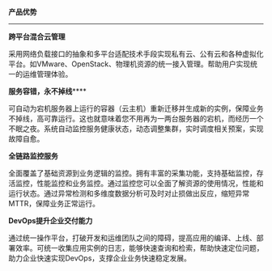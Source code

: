 **产品优势**

****

**跨平台混合云管理**

采用网络负载接口的抽象和多平台适配技术手段实现私有云、公有云和各种虚拟化平台。如VMware、OpenStack、物理机资源的统一接入管理。帮助用户实现统一的运维管理体验。

**服务容错，永不掉线******

可自动为宕机服务器上运行的容器（云主机）重新迁移并生成新的实例，保障业务不掉线，高可靠运行。这也就意味着您不用再为一两台服务器的宕机，而经历一个不眠之夜。系统自动监控服务健康状态，动态调整集群，实时调度相关预案，实现故障自愈。

**全链路监控服务**

全面覆盖了基础资源到业务逻辑的监控。拥有丰富的采集功能，支持基础监控，存活监控，性能监控和业务监控。通过监控您可以全面了解资源的使用情况，性能和运行状态。通过异常检测和多维度数据分析可及时对止损做出反应，缩短异常MTTR，保障业务正常运行。

**DevOps提升企业交付能力**

通过统一操作平台，打破开发和运维团队之间的障碍，提高应用的编译、上线、部署效率。可统一收集应用实例的日志，能够快速查询和检索，帮助快速定位问题，助力企业快速实现DevOps，支撑企业业务快速稳定发展。